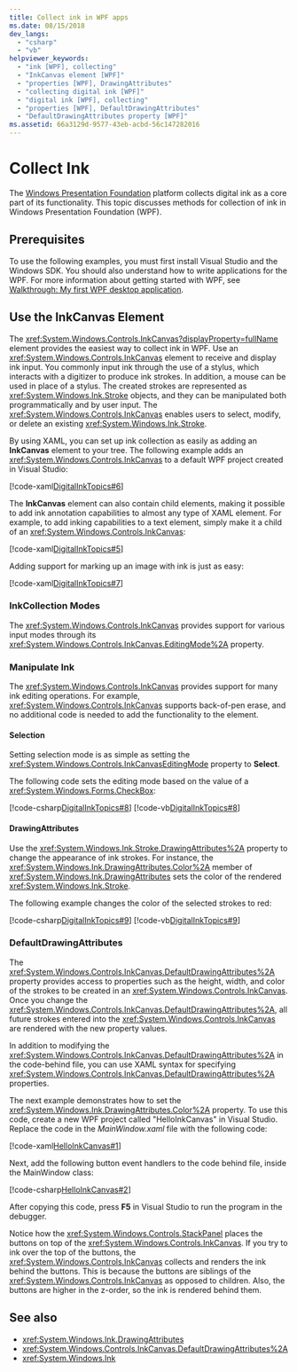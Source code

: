 ```yaml
---
title: Collect ink in WPF apps
ms.date: 08/15/2018
dev_langs:
  - "csharp"
  - "vb"
helpviewer_keywords:
  - "ink [WPF], collecting"
  - "InkCanvas element [WPF]"
  - "properties [WPF], DrawingAttributes"
  - "collecting digital ink [WPF]"
  - "digital ink [WPF], collecting"
  - "properties [WPF], DefaultDrawingAttributes"
  - "DefaultDrawingAttributes property [WPF]"
ms.assetid: 66a3129d-9577-43eb-acbd-56c147282016
---
```

# Collect Ink

The [Windows Presentation Foundation](../index.md) platform collects digital ink as a core part of its functionality. This topic discusses methods for collection of ink in Windows Presentation Foundation (WPF).

## Prerequisites

To use the following examples, you must first install Visual Studio and the Windows SDK. You should also understand how to write applications for the WPF. For more information about getting started with WPF, see [Walkthrough: My first WPF desktop application](../getting-started/walkthrough-my-first-wpf-desktop-application.md).

## Use the InkCanvas Element

The <xref:System.Windows.Controls.InkCanvas?displayProperty=fullName> element provides the easiest way to collect ink in WPF. Use an <xref:System.Windows.Controls.InkCanvas> element to receive and display ink input. You commonly input ink through the use of a stylus, which interacts with a digitizer to produce ink strokes. In addition, a mouse can be used in place of a stylus. The created strokes are represented as <xref:System.Windows.Ink.Stroke> objects, and they can be manipulated both programmatically and by user input. The <xref:System.Windows.Controls.InkCanvas> enables users to select, modify, or delete an existing <xref:System.Windows.Ink.Stroke>.

By using XAML, you can set up ink collection as easily as adding an **InkCanvas** element to your tree. The following example adds an <xref:System.Windows.Controls.InkCanvas> to a default WPF project created in Visual Studio:

[!code-xaml[DigitalInkTopics#6](~/samples/snippets/csharp/VS_Snippets_Wpf/DigitalInkTopics/CSharp/Window2.xaml#6)]

The **InkCanvas** element can also contain child elements, making it possible to add ink annotation capabilities to almost any type of XAML element. For example, to add inking capabilities to a text element, simply make it a child of an <xref:System.Windows.Controls.InkCanvas>:

[!code-xaml[DigitalInkTopics#5](~/samples/snippets/csharp/VS_Snippets_Wpf/DigitalInkTopics/CSharp/Window2.xaml#5)]

Adding support for marking up an image with ink is just as easy:

[!code-xaml[DigitalInkTopics#7](~/samples/snippets/csharp/VS_Snippets_Wpf/DigitalInkTopics/CSharp/Window2.xaml#7)]

### InkCollection Modes

The <xref:System.Windows.Controls.InkCanvas> provides support for various input modes through its <xref:System.Windows.Controls.InkCanvas.EditingMode%2A> property.

### Manipulate Ink

The <xref:System.Windows.Controls.InkCanvas> provides support for many ink editing operations. For example, <xref:System.Windows.Controls.InkCanvas> supports back-of-pen erase, and no additional code is needed to add the functionality to the element.

#### Selection

Setting selection mode is as simple as setting the <xref:System.Windows.Controls.InkCanvasEditingMode> property to **Select**.

The following code sets the editing mode based on the value of a <xref:System.Windows.Forms.CheckBox>:

[!code-csharp[DigitalInkTopics#8](~/samples/snippets/csharp/VS_Snippets_Wpf/DigitalInkTopics/CSharp/Window1.xaml.cs#8)]
[!code-vb[DigitalInkTopics#8](~/samples/snippets/visualbasic/VS_Snippets_Wpf/DigitalInkTopics/VisualBasic/Window1.xaml.vb#8)]

#### DrawingAttributes

Use the <xref:System.Windows.Ink.Stroke.DrawingAttributes%2A> property to change the appearance of ink strokes. For instance, the <xref:System.Windows.Ink.DrawingAttributes.Color%2A> member of <xref:System.Windows.Ink.DrawingAttributes> sets the color of the rendered <xref:System.Windows.Ink.Stroke>.

The following example changes the color of the selected strokes to red:

[!code-csharp[DigitalInkTopics#9](~/samples/snippets/csharp/VS_Snippets_Wpf/DigitalInkTopics/CSharp/Window1.xaml.cs#9)]
[!code-vb[DigitalInkTopics#9](~/samples/snippets/visualbasic/VS_Snippets_Wpf/DigitalInkTopics/VisualBasic/Window1.xaml.vb#9)]

### DefaultDrawingAttributes

The <xref:System.Windows.Controls.InkCanvas.DefaultDrawingAttributes%2A> property provides access to properties such as the height, width, and color of the strokes to be created in an <xref:System.Windows.Controls.InkCanvas>. Once you change the <xref:System.Windows.Controls.InkCanvas.DefaultDrawingAttributes%2A>, all future strokes entered into the <xref:System.Windows.Controls.InkCanvas> are rendered with the new property values.

In addition to modifying the <xref:System.Windows.Controls.InkCanvas.DefaultDrawingAttributes%2A> in the code-behind file, you can use XAML syntax for specifying <xref:System.Windows.Controls.InkCanvas.DefaultDrawingAttributes%2A> properties.

The next example demonstrates how to set the <xref:System.Windows.Ink.DrawingAttributes.Color%2A> property. To use this code, create a new WPF project called "HelloInkCanvas" in Visual Studio. Replace the code in the *MainWindow.xaml* file with the following code:

[!code-xaml[HelloInkCanvas#1](~/samples/snippets/csharp/VS_Snippets_Wpf/HelloInkCanvas/CSharp/Window1.xaml#1)]

Next, add the following button event handlers to the code behind file, inside the MainWindow class:

[!code-csharp[HelloInkCanvas#2](~/samples/snippets/csharp/VS_Snippets_Wpf/HelloInkCanvas/CSharp/Window1.xaml.cs#2)]

After copying this code, press **F5** in Visual Studio to run the program in the debugger.

Notice how the <xref:System.Windows.Controls.StackPanel> places the buttons on top of the <xref:System.Windows.Controls.InkCanvas>. If you try to ink over the top of the buttons, the <xref:System.Windows.Controls.InkCanvas> collects and renders the ink behind the buttons. This is because the buttons are siblings of the <xref:System.Windows.Controls.InkCanvas> as opposed to children. Also, the buttons are higher in the z-order, so the ink is rendered behind them.

## See also

- <xref:System.Windows.Ink.DrawingAttributes>
- <xref:System.Windows.Controls.InkCanvas.DefaultDrawingAttributes%2A>
- <xref:System.Windows.Ink>
